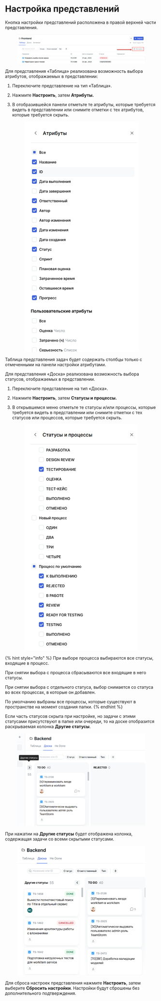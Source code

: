 # Настройка представлений

Кнопка настройки представлений расположена в правой верхней части представления.

<figure><img src="../../../../.gitbook/assets/изображение (195).png" alt=""><figcaption></figcaption></figure>

Для представления «Таблица» реализована возможность выбора атрибутов, отображаемых в представлении:

1. Переключите представление на тип «Таблица».
2. Нажмите **Настроить**, затем **Атрибуты.**
3.  В отобразившейся панели отметьте те атрибуты, которые требуется видеть в представлении или снимите отметки с тех атрибутов, которые требуется скрыть.

    <figure><img src="../../../../.gitbook/assets/изображение (2) (1).png" alt=""><figcaption></figcaption></figure>

Таблица представления задач будет содержать столбцы только с отмеченными на панели настройки атрибутами.

Для представления «Доска» реализована возможность выбора статусов, отображаемых в представлении.

1. Переключите представление на тип «Доска».
2. Нажмите **Настроить**, затем **Статусы и процессы.**
3.  В открывшемся меню отметьте те статусы и/или процессы, которые требуется видеть в представлении или снимите отметки с тех статусов или процессов, которые требуется скрыть.

    <figure><img src="../../../../.gitbook/assets/изображение (1) (1) (1) (1).png" alt=""><figcaption></figcaption></figure>

{% hint style="info" %}
При выборе процесса выбираются все статусы, входящие в процесс.

При снятии выбора с процесса сбрасываются все входящие в него статусы.

При снятии выбора с отдельного статуса, выбор снимается со статуса во всех процессах, в которые он добавлен.

По умолчанию выбраны все процессы, которые существуют в пространстве на момент создания папки.
{% endhint %}

Если часть статусов скрыта при настройке, но задачи с этими статусами присутствуют в папке или очереди, то на доске отобразится раскрываемая колонка **Другие статусы**.

<figure><img src="../../../../.gitbook/assets/изображение (5) (1) (1).png" alt=""><figcaption></figcaption></figure>

При нажатии на **Другие статусы** будет отображена колонка, содержащая задачи со всеми скрытыми статусами.

<figure><img src="../../../../.gitbook/assets/изображение (6) (1) (1).png" alt=""><figcaption></figcaption></figure>

Для сброса настроек представления нажмите **Настроить**, затем выберите **Сбросить настройки**. Настройки будут сброшены без дополнительного подтверждения.

